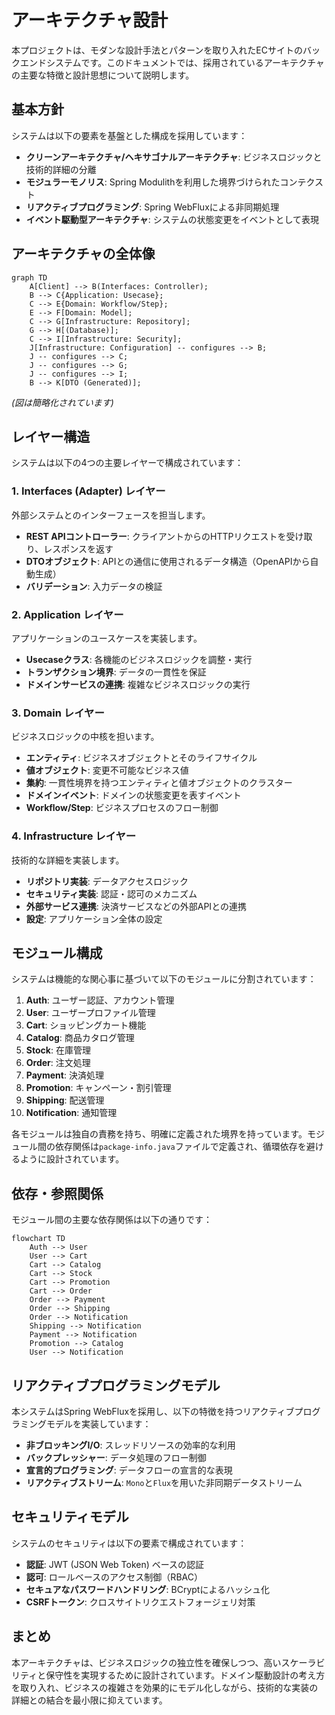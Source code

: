 # アーキテクチャ設計

本プロジェクトは、モダンな設計手法とパターンを取り入れたECサイトのバックエンドシステムです。このドキュメントでは、採用されているアーキテクチャの主要な特徴と設計思想について説明します。

## 基本方針

システムは以下の要素を基盤とした構成を採用しています：

- **クリーンアーキテクチャ/ヘキサゴナルアーキテクチャ**: ビジネスロジックと技術的詳細の分離
- **モジュラーモノリス**: Spring Modulithを利用した境界づけられたコンテクスト
- **リアクティブプログラミング**: Spring WebFluxによる非同期処理
- **イベント駆動型アーキテクチャ**: システムの状態変更をイベントとして表現

## アーキテクチャの全体像

```mermaid
graph TD
    A[Client] --> B(Interfaces: Controller);
    B --> C{Application: Usecase};
    C --> E{Domain: Workflow/Step};
    E --> F[Domain: Model];
    C --> G[Infrastructure: Repository];
    G --> H[(Database)];
    C --> I[Infrastructure: Security];
    J[Infrastructure: Configuration] -- configures --> B;
    J -- configures --> C;
    J -- configures --> G;
    J -- configures --> I;
    B --> K[DTO (Generated)];
```
*(図は簡略化されています)*

## レイヤー構造

システムは以下の4つの主要レイヤーで構成されています：

### 1. Interfaces (Adapter) レイヤー

外部システムとのインターフェースを担当します。

- **REST APIコントローラー**: クライアントからのHTTPリクエストを受け取り、レスポンスを返す
- **DTOオブジェクト**: APIとの通信に使用されるデータ構造（OpenAPIから自動生成）
- **バリデーション**: 入力データの検証

### 2. Application レイヤー

アプリケーションのユースケースを実装します。

- **Usecaseクラス**: 各機能のビジネスロジックを調整・実行
- **トランザクション境界**: データの一貫性を保証
- **ドメインサービスの連携**: 複雑なビジネスロジックの実行

### 3. Domain レイヤー

ビジネスロジックの中核を担います。

- **エンティティ**: ビジネスオブジェクトとそのライフサイクル
- **値オブジェクト**: 変更不可能なビジネス値
- **集約**: 一貫性境界を持つエンティティと値オブジェクトのクラスター
- **ドメインイベント**: ドメインの状態変更を表すイベント
- **Workflow/Step**: ビジネスプロセスのフロー制御

### 4. Infrastructure レイヤー

技術的な詳細を実装します。

- **リポジトリ実装**: データアクセスロジック
- **セキュリティ実装**: 認証・認可のメカニズム
- **外部サービス連携**: 決済サービスなどの外部APIとの連携
- **設定**: アプリケーション全体の設定

## モジュール構成

システムは機能的な関心事に基づいて以下のモジュールに分割されています：

1. **Auth**: ユーザー認証、アカウント管理
2. **User**: ユーザープロファイル管理
3. **Cart**: ショッピングカート機能
4. **Catalog**: 商品カタログ管理
5. **Stock**: 在庫管理
6. **Order**: 注文処理
7. **Payment**: 決済処理
8. **Promotion**: キャンペーン・割引管理
9. **Shipping**: 配送管理
10. **Notification**: 通知管理

各モジュールは独自の責務を持ち、明確に定義された境界を持っています。モジュール間の依存関係は`package-info.java`ファイルで定義され、循環依存を避けるように設計されています。

## 依存・参照関係

モジュール間の主要な依存関係は以下の通りです：

```mermaid
flowchart TD
    Auth --> User
    User --> Cart
    Cart --> Catalog
    Cart --> Stock
    Cart --> Promotion
    Cart --> Order
    Order --> Payment
    Order --> Shipping
    Order --> Notification
    Shipping --> Notification
    Payment --> Notification
    Promotion --> Catalog
    User --> Notification
```

## リアクティブプログラミングモデル

本システムはSpring WebFluxを採用し、以下の特徴を持つリアクティブプログラミングモデルを実装しています：

- **非ブロッキングI/O**: スレッドリソースの効率的な利用
- **バックプレッシャー**: データ処理のフロー制御
- **宣言的プログラミング**: データフローの宣言的な表現
- **リアクティブストリーム**: `Mono`と`Flux`を用いた非同期データストリーム

## セキュリティモデル

システムのセキュリティは以下の要素で構成されています：

- **認証**: JWT (JSON Web Token) ベースの認証
- **認可**: ロールベースのアクセス制御（RBAC）
- **セキュアなパスワードハンドリング**: BCryptによるハッシュ化
- **CSRFトークン**: クロスサイトリクエストフォージェリ対策

## まとめ

本アーキテクチャは、ビジネスロジックの独立性を確保しつつ、高いスケーラビリティと保守性を実現するために設計されています。ドメイン駆動設計の考え方を取り入れ、ビジネスの複雑さを効果的にモデル化しながら、技術的な実装の詳細との結合を最小限に抑えています。

